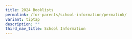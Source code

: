 ```yaml
---
title: 2024 Booklists
permalink: /for-parents/school-information/permalink/
variant: tiptap
description: ""
third_nav_title: School Information
---
```

